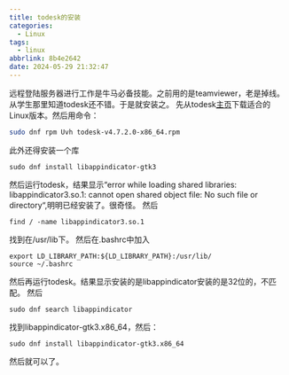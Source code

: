 ```yaml
---
title: todesk的安装
categories:
  - Linux
tags:
  - linux
abbrlink: 8b4e2642
date: 2024-05-29 21:32:47
---
```

远程登陆服务器进行工作是牛马必备技能。之前用的是teamviewer，老是掉线。从学生那里知道todesk还不错。于是就安装之。
先从todesk[主页](https://www.todesk.com/linux.html)下载适合的Linux版本。然后用命令：
```bash
sudo dnf rpm Uvh todesk-v4.7.2.0-x86_64.rpm
```
此外还得安装一个库
```
sudo dnf install libappindicator-gtk3
```
然后运行todesk，结果显示“error while loading shared libraries: libappindicator3.so.1: cannot open shared object file: No such file or directory“,明明已经安装了。很奇怪。
然后
```
find / -name libappindicator3.so.1
```
找到在/usr/lib下。
然后在.bashrc中加入
```
export LD_LIBRARY_PATH:${LD_LIBRARY_PATH}:/usr/lib/
source ~/.bashrc
```
然后再运行todesk。结果显示安装的是libappindicator安装的是32位的，不匹配。
然后
```
sudo dnf search libappindicator
```
找到libappindicator-gtk3.x86_64，然后：
```
sudo dnf install libappindicator-gtk3.x86_64
```
然后就可以了。
